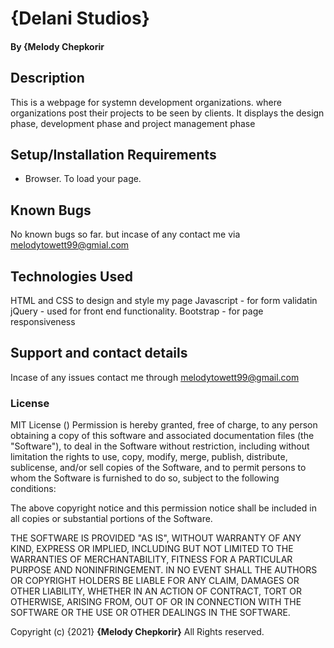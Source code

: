 # {Delani Studios}
#### By **{Melody Chepkorir**
## Description
This is a webpage for systemn development organizations.
where organizations post their projects  to be seen by clients.
It displays the design phase, development phase and project management phase
## Setup/Installation Requirements
* Browser. To load your page.

## Known Bugs
No known bugs so far. but incase of any contact me via melodytowett99@gmial.com
## Technologies Used
HTML and CSS to design and style my page
Javascript - for form validatin
jQuery - used for front end functionality.
Bootstrap - for page responsiveness
## Support and contact details
Incase of any issues contact me through melodytowett99@gmail.com
### License
MIT License ()
Permission is hereby granted, free of charge, to any person obtaining a copy of this software and associated documentation files (the "Software"), to deal in the Software without restriction, including without limitation the rights to use, copy, modify, merge, publish, distribute, sublicense, and/or sell copies of the Software, and to permit persons to whom the Software is furnished to do so, subject to the following conditions:

The above copyright notice and this permission notice shall be included in all copies or substantial portions of the Software.

THE SOFTWARE IS PROVIDED "AS IS", WITHOUT WARRANTY OF ANY KIND, EXPRESS OR IMPLIED, INCLUDING BUT NOT LIMITED TO THE WARRANTIES OF MERCHANTABILITY, FITNESS FOR A PARTICULAR PURPOSE AND NONINFRINGEMENT. IN NO EVENT SHALL THE AUTHORS OR COPYRIGHT HOLDERS BE LIABLE FOR ANY CLAIM, DAMAGES OR OTHER LIABILITY, WHETHER IN AN ACTION OF CONTRACT, TORT OR OTHERWISE, ARISING FROM, OUT OF OR IN CONNECTION WITH THE SOFTWARE OR THE USE OR OTHER DEALINGS IN THE SOFTWARE.

Copyright (c) {2021} **{Melody Chepkorir}**
 All Rights reserved.